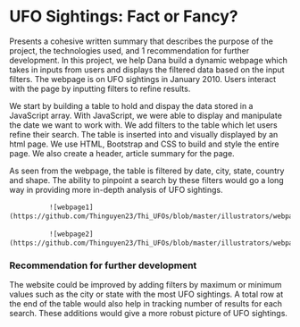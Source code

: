 # UFO Sightings: Fact or Fancy?

Presents a cohesive written summary that describes the purpose of the project, the technologies used, and 1 recommendation for further development.
In this project, we help Dana build a dynamic webpage which takes in inputs from users and displays the filtered data based on the input filters. The webpage is on UFO sightings in January 2010. Users interact with the page by inputting filters to refine results.

We start by building a table to hold and dispay the data stored in a JavaScript array. With JavaScript, we were able to display and manipulate the date we want to work with. We add filters to the table which let users refine their search. The table is inserted into and visually displayed by an html page. We use HTML, Bootstrap and CSS to build and style the entire page. We also create a header, article summary for the page.

As seen from the webpage, the table is filtered by date, city, state, country and shape. The ability to pinpoint a search by these filters would go a long way in providing more in-depth analysis of UFO sightings.

              ![webpage1](https://github.com/Thinguyen23/Thi_UFOs/blob/master/illustrators/webpage1.png)

              ![webpage2](https://github.com/Thinguyen23/Thi_UFOs/blob/master/illustrators/webpage2.png)


### Recommendation for further development
The website could be improved by adding filters by maximum or minimum values such as the city or state with the most UFO sightings. A total row at the end of the table would also help in tracking number of results for each search. These additions would give a more robust picture of UFO sightings.
